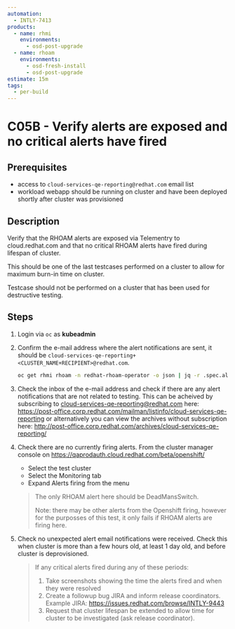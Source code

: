 ```yaml
---
automation:
  - INTLY-7413
products:
  - name: rhmi
    environments:
      - osd-post-upgrade
  - name: rhoam
    environments:
      - osd-fresh-install
      - osd-post-upgrade
estimate: 15m
tags:
  - per-build
---
```


# C05B - Verify alerts are exposed and no critical alerts have fired

## Prerequisites

- access to `cloud-services-qe-reporting@redhat.com` email list
- workload webapp should be running on cluster and have been deployed shortly after cluster was provisioned

## Description

Verify that the RHOAM alerts are exposed via Telementry to cloud.redhat.com and that no critical RHOAM alerts have fired during lifespan of cluster.

This should be one of the last testcases performed on a cluster to allow for maximum burn-in time on cluster.

Testcase should not be performed on a cluster that has been used for destructive testing.

## Steps

1. Login via `oc` as **kubeadmin**

2. Confirm the e-mail address where the alert notifications are sent, it should be `cloud-services-qe-reporting+<CLUSTER_NAME+RECIPIENT>@redhat.com`.

   ```bash
   oc get rhmi rhoam -n redhat-rhoam-operator -o json | jq -r .spec.alertingEmailAddress
   ```

3. Check the inbox of the e-mail address and check if there are any alert notifications that are not related to testing. This can be acheived by subscribing to cloud-services-qe-reporting@redhat.com here: https://post-office.corp.redhat.com/mailman/listinfo/cloud-services-qe-reporting or alternatively you can view the archives without subscription here: http://post-office.corp.redhat.com/archives/cloud-services-qe-reporting/

4. Check there are no currently firing alerts. From the cluster manager console on https://qaprodauth.cloud.redhat.com/beta/openshift/

   - Select the test cluster
   - Select the Monitoring tab
   - Expand Alerts firing from the menu

   > The only RHOAM alert here should be DeadMansSwitch.
   >
   > Note: there may be other alerts from the Openshift firing, however for the purposses of this test, it only fails if RHOAM alerts are firing here.

5. Check no unexpected alert email notifications were received. Check this when cluster is more than a few hours old, at least 1 day old, and before cluster is deprovisioned.
   > If any critical alerts fired during any of these periods:
   >
   > 1. Take screenshots showing the time the alerts fired and when they were resolved
   > 2. Create a followup bug JIRA and inform release coordinators. Example JIRA: https://issues.redhat.com/browse/INTLY-9443
   > 3. Request that cluster lifespan be extended to allow time for cluster to be investigated (ask release coordinator).
